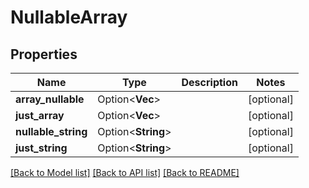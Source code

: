 # NullableArray

## Properties

Name | Type | Description | Notes
------------ | ------------- | ------------- | -------------
**array_nullable** | Option<**Vec<String>**> |  | [optional]
**just_array** | Option<**Vec<String>**> |  | [optional]
**nullable_string** | Option<**String**> |  | [optional]
**just_string** | Option<**String**> |  | [optional]

[[Back to Model list]](../README.md#documentation-for-models) [[Back to API list]](../README.md#documentation-for-api-endpoints) [[Back to README]](../README.md)


